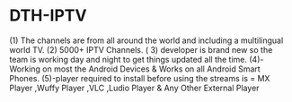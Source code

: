 # DTH-IPTV
 (1) The channels are from all around the world and including a multilingual world TV.   (2) 5000+ IPTV Channels. ( 3) developer is brand new so the team is working day and night to get things updated all the time.   (4)-Working on most the Android Devices &amp;  Works on all Android Smart Phones. (5)-player required to install before using the streams is =  MX Player ,Wuffy Player ,VLC ,Ludio Player &amp; Any Other External Player
